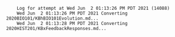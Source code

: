         Log for attempt at Wed Jun  2 01:13:26 PM PDT 2021 (14088)
        Wed Jun  2 01:13:26 PM PDT 2021 Converting 2020BIO101/KBhBIO101Evolution.md...
        Wed Jun  2 01:13:28 PM PDT 2021 Converting 2020HIST201/KBxFeedbackResponses.md...
